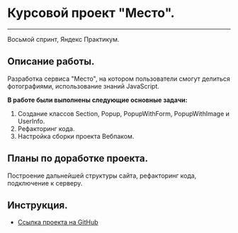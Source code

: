 
# Курсовой проект **"Место".**
----------------------------------

Восьмой спринт, Яндекс Практикум.

## Описание работы.
Разработка сервиса "Место", на котором пользователи смогут делиться фотографиями, использование знаний JavaScript. 

__В работе были выполнены следующие основные задачи:__
1. Создание классов Section, Popup, PopupWithForm, PopupWithImage и UserInfo.
2. Рефакторинг кода.
3. Настройка сборки проекта Вебпаком.

## Планы по доработке проекта.

Построение дальнейшей структуры сайта, рефакторинг кода, подключение к серверу.
 
## Инструкция.
* [Ссылка проекта на GitHub](https://lomeshyza.github.io/mesto/)
